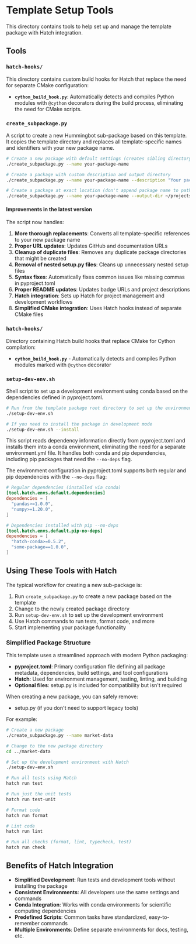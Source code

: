 # Template Setup Tools

This directory contains tools to help set up and manage the template package with Hatch integration.

## Tools

### `hatch-hooks/`

This directory contains custom build hooks for Hatch that replace the need for separate CMake configuration:

- **`cython_build_hook.py`**: Automatically detects and compiles Python modules with `@cython` decorators during the build process, eliminating the need for CMake scripts.

### `create_subpackage.py`

A script to create a new Hummingbot sub-package based on this template. It copies the template directory and replaces all template-specific names and identifiers with your new package name.

```bash
# Create a new package with default settings (creates sibling directory)
./create_subpackage.py --name your-package-name

# Create a package with custom description and output directory
./create_subpackage.py --name your-package-name --description "Your package description" --output-dir ~/projects/

# Create a package at exact location (don't append package name to path)
./create_subpackage.py --name your-package-name --output-dir ~/projects/exact-location --exact-path
```

#### Improvements in the latest version

The script now handles:

1. **More thorough replacements**: Converts all template-specific references to your new package name
2. **Proper URL updates**: Updates GitHub and documentation URLs
3. **Cleanup of duplicate files**: Removes any duplicate package directories that might be created
4. **Removal of nested setup.py files**: Cleans up unnecessary nested setup files
5. **Syntax fixes**: Automatically fixes common issues like missing commas in pyproject.toml
6. **Proper README updates**: Updates badge URLs and project descriptions
7. **Hatch integration**: Sets up Hatch for project management and development workflows
8. **Simplified CMake integration**: Uses Hatch hooks instead of separate CMake files

### `hatch-hooks/`

Directory containing Hatch build hooks that replace CMake for Cython compilation:

- **`cython_build_hook.py`** - Automatically detects and compiles Python modules marked with `@cython` decorator

### `setup-dev-env.sh`

Shell script to set up a development environment using conda based on the dependencies defined in pyproject.toml.

```bash
# Run from the template package root directory to set up the environment
./setup-dev-env.sh

# If you need to install the package in development mode
./setup-dev-env.sh --install
```

This script reads dependency information directly from pyproject.toml and installs them into a conda environment, eliminating the need for a separate environment.yml file. It handles both conda and pip dependencies, including pip packages that need the `--no-deps` flag.

The environment configuration in pyproject.toml supports both regular and pip dependencies with the `--no-deps` flag:

```toml
# Regular dependencies (installed via conda)
[tool.hatch.envs.default.dependencies]
dependencies = [
  "pandas>=1.0.0",
  "numpy>=1.20.0",
]

# Dependencies installed with pip --no-deps
[tool.hatch.envs.default.pip-no-deps]
dependencies = [
  "hatch-conda>=0.5.2",
  "some-package==1.0.0",
]
```

## Using These Tools with Hatch

The typical workflow for creating a new sub-package is:

1. Run `create_subpackage.py` to create a new package based on the template
2. Change to the newly created package directory
3. Run `setup-dev-env.sh` to set up the development environment
4. Use Hatch commands to run tests, format code, and more
5. Start implementing your package functionality

### Simplified Package Structure

This template uses a streamlined approach with modern Python packaging:

- **pyproject.toml**: Primary configuration file defining all package metadata, dependencies, build settings, and tool configurations
- **Hatch**: Used for environment management, testing, linting, and building
- **Optional files**: setup.py is included for compatibility but isn't required

When creating a new package, you can safely remove:
- setup.py (if you don't need to support legacy tools)

For example:

```bash
# Create a new package
./create_subpackage.py --name market-data

# Change to the new package directory
cd ../market-data

# Set up the development environment with Hatch
./setup-dev-env.sh

# Run all tests using Hatch
hatch run test

# Run just the unit tests
hatch run test-unit

# Format code
hatch run format

# Lint code
hatch run lint

# Run all checks (format, lint, typecheck, test)
hatch run check
```

## Benefits of Hatch Integration

- **Simplified Development**: Run tests and development tools without installing the package
- **Consistent Environments**: All developers use the same settings and commands
- **Conda Integration**: Works with conda environments for scientific computing dependencies
- **Predefined Scripts**: Common tasks have standardized, easy-to-remember commands
- **Multiple Environments**: Define separate environments for docs, testing, etc.